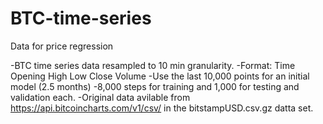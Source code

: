 # BTC-time-series
Data for price regression

-BTC time series data resampled to 10 min granularity.
-Format: Time Opening High Low Close Volume
-Use the last 10,000 points for an initial model (2.5 months)
-8,000 steps for training and 1,000 for testing and validation each.
-Original data avilable from https://api.bitcoincharts.com/v1/csv/ in the bitstampUSD.csv.gz datta set.

